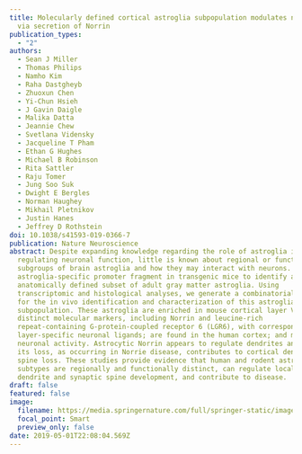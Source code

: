 ```yaml
---
title: Molecularly defined cortical astroglia subpopulation modulates neurons
  via secretion of Norrin
publication_types:
  - "2"
authors:
  - Sean J Miller
  - Thomas Philips
  - Namho Kim
  - Raha Dastgheyb
  - Zhuoxun Chen
  - Yi-Chun Hsieh
  - J Gavin Daigle
  - Malika Datta
  - Jeannie Chew
  - Svetlana Vidensky
  - Jacqueline T Pham
  - Ethan G Hughes
  - Michael B Robinson
  - Rita Sattler
  - Raju Tomer
  - Jung Soo Suk
  - Dwight E Bergles
  - Norman Haughey
  - Mikhail Pletnikov
  - Justin Hanes
  - Jeffrey D Rothstein
doi: 10.1038/s41593-019-0366-7
publication: Nature Neuroscience
abstract: Despite expanding knowledge regarding the role of astroglia in
  regulating neuronal function, little is known about regional or functional
  subgroups of brain astroglia and how they may interact with neurons. We use an
  astroglia-specific promoter fragment in transgenic mice to identify an
  anatomically defined subset of adult gray matter astroglia. Using
  transcriptomic and histological analyses, we generate a combinatorial profile
  for the in vivo identification and characterization of this astroglia
  subpopulation. These astroglia are enriched in mouse cortical layer V; express
  distinct molecular markers, including Norrin and leucine-rich
  repeat-containing G-protein-coupled receptor 6 (LGR6), with corresponding
  layer-specific neuronal ligands; are found in the human cortex; and modulate
  neuronal activity. Astrocytic Norrin appears to regulate dendrites and spines;
  its loss, as occurring in Norrie disease, contributes to cortical dendritic
  spine loss. These studies provide evidence that human and rodent astroglia
  subtypes are regionally and functionally distinct, can regulate local neuronal
  dendrite and synaptic spine development, and contribute to disease.
draft: false
featured: false
image:
  filename: https://media.springernature.com/full/springer-static/image/art%3A10.1038%2Fs41593-019-0366-7/MediaObjects/41593_2019_366_Fig6_HTML.png
  focal_point: Smart
  preview_only: false
date: 2019-05-01T22:08:04.569Z
---
```

